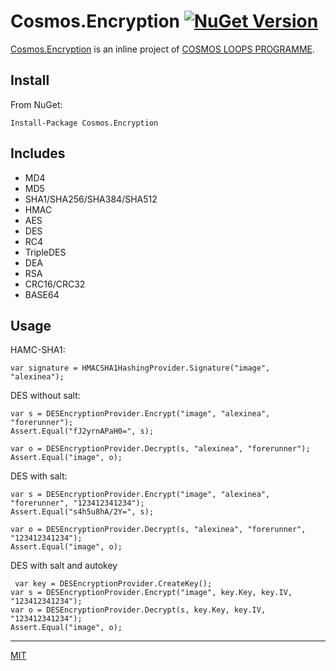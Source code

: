 # Cosmos.Encryption <a href="https://www.nuget.org/packages/Cosmos.Encryption/" rel="nofollow"><img src="https://img.shields.io/nuget/v/Cosmos.Encryption.svg?style=flat" alt="NuGet Version" data-canonical-src="https://img.shields.io/nuget/v/Cosmos.Encryption.svg?style=flat" style="max-width:100%;"></a>

[Cosmos.Encryption](https://github.com/CosmosLoops/Cosmos/tree/dev/Encryption) is an inline project of [COSMOS LOOPS PROGRAMME](https://github.com/CosmosLoops).

## Install

From NuGet:
```
Install-Package Cosmos.Encryption
```

## Includes

+ MD4
+ MD5
+ SHA1/SHA256/SHA384/SHA512
+ HMAC
+ AES
+ DES
+ RC4
+ TripleDES
+ DEA
+ RSA
+ CRC16/CRC32
+ BASE64

## Usage

HAMC-SHA1:
```
var signature = HMACSHA1HashingProvider.Signature("image", "alexinea");
```

DES without salt:
```
var s = DESEncryptionProvider.Encrypt("image", "alexinea", "forerunner");
Assert.Equal("fJ2yrnAPaH0=", s);

var o = DESEncryptionProvider.Decrypt(s, "alexinea", "forerunner");
Assert.Equal("image", o);
```

DES with salt:
```
var s = DESEncryptionProvider.Encrypt("image", "alexinea", "forerunner", "123412341234");
Assert.Equal("s4h5u8hA/2Y=", s);

var o = DESEncryptionProvider.Decrypt(s, "alexinea", "forerunner", "123412341234");
Assert.Equal("image", o);
```

DES with salt and autokey
```
 var key = DESEncryptionProvider.CreateKey();
var s = DESEncryptionProvider.Encrypt("image", key.Key, key.IV, "123412341234");
var o = DESEncryptionProvider.Decrypt(s, key.Key, key.IV, "123412341234");
Assert.Equal("image", o);
```

* * *

[MIT](https://mit-license.org/)
